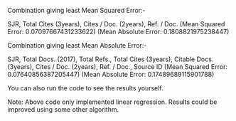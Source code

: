 Combination giving least Mean Squared Error:-

SJR, Total Cites (3years), Cites / Doc. (2years), Ref. / Doc.
(Mean Squared Error: 0.07097667431233622)
(Mean Absolute Error: 0.1808821975238447)

Combination giving least Mean Absolute Error:-

SJR, Total Docs. (2017), Total Refs., Total Cites (3years), Citable Docs. (3years), Cites / Doc. (2years), Ref. / Doc., Source ID
(Mean Squared Error: 0.07640856387205447)
(Mean Absolute Error: 0.17489689115901788)

You can also run the code to see the results yourself.

Note: Above code only implemented linear regression. Results could be improved using some other algorithm.
